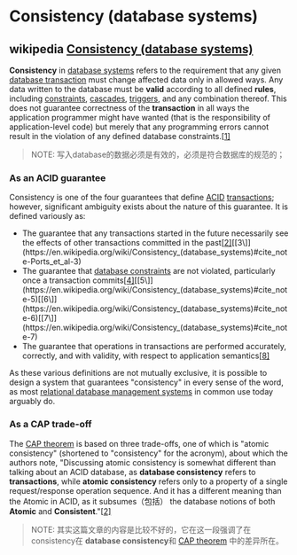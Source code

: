 # Consistency (database systems)

## wikipedia [Consistency (database systems)](https://en.wikipedia.org/wiki/Consistency_(database_systems))

**Consistency** in [database systems](https://en.wikipedia.org/wiki/Database_systems) refers to the requirement that any given [database transaction](https://en.wikipedia.org/wiki/Database_transaction) must change affected data only in allowed ways. Any data written to the database must be **valid** according to all defined **rules**, including [constraints](https://en.wikipedia.org/wiki/Integrity_constraints), [cascades](https://en.wikipedia.org/wiki/Cascading_rollback), [triggers](https://en.wikipedia.org/wiki/Database_trigger), and any combination thereof. This does not guarantee correctness of the **transaction** in all ways the application programmer might have wanted (that is the responsibility of application-level code) but merely that any programming errors cannot result in the violation of any defined database constraints.[[1\]](https://en.wikipedia.org/wiki/Consistency_(database_systems)#cite_note-Date2012-1)

> NOTE: 写入database的数据必须是有效的，必须是符合数据库的规范的；

### As an ACID guarantee

Consistency is one of the four guarantees that define [ACID](https://en.wikipedia.org/wiki/ACID) [transactions](https://en.wikipedia.org/wiki/Database_transaction); however, significant ambiguity exists about the nature of this guarantee. It is defined variously as:

- The guarantee that any transactions started in the future necessarily see the effects of other transactions committed in the past[[2\]](https://en.wikipedia.org/wiki/Consistency_(database_systems)#cite_note-CAP_Theorem_Paper-2)[[3\]](https://en.wikipedia.org/wiki/Consistency_(database_systems)#cite_note-Ports_et_al-3)
- The guarantee that [database constraints](https://en.wikipedia.org/wiki/Relational_database#Constraints) are not violated, particularly once a transaction commits[[4\]](https://en.wikipedia.org/wiki/Consistency_(database_systems)#cite_note-Haerder_&_Reuter-4)[[5\]](https://en.wikipedia.org/wiki/Consistency_(database_systems)#cite_note-5)[[6\]](https://en.wikipedia.org/wiki/Consistency_(database_systems)#cite_note-6)[[7\]](https://en.wikipedia.org/wiki/Consistency_(database_systems)#cite_note-7)
- The guarantee that operations in transactions are performed accurately, correctly, and with validity, with respect to application semantics[[8\]](https://en.wikipedia.org/wiki/Consistency_(database_systems)#cite_note-8)

As these various definitions are not mutually exclusive, it is possible to design a system that guarantees "consistency" in every sense of the word, as most [relational database management systems](https://en.wikipedia.org/wiki/Relational_database_management_system) in common use today arguably do.

### As a CAP trade-off

The [CAP theorem](https://en.wikipedia.org/wiki/CAP_theorem) is based on three trade-offs, one of which is "atomic consistency" (shortened to "consistency" for the acronym), about which the authors note, "Discussing atomic consistency is somewhat different than talking about an ACID database, as **database consistency** refers to **transactions**, while **atomic consistency** refers only to a property of a single request/response operation sequence. And it has a different meaning than the Atomic in ACID, as it subsumes（包括） the database notions of both **Atomic** and **Consistent**."[[2\]](https://en.wikipedia.org/wiki/Consistency_(database_systems)#cite_note-CAP_Theorem_Paper-2)

> NOTE: 其实这篇文章的内容是比较不好的，它在这一段强调了在consistency在 **database consistency**和 [CAP theorem](https://en.wikipedia.org/wiki/CAP_theorem) 中的差异所在。